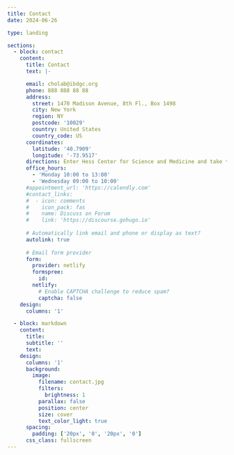 ```yaml
---
title: Contact
date: 2024-06-26

type: landing

sections:
  - block: contact
    content:
      title: Contact
      text: |-

      email: cholab@ibdgc.org
      phone: 888 888 88 88
      address:
        street: 1470 Madison Avenue, 8th Fl., Box 1498
        city: New York
        region: NY
        postcode: '10029'
        country: United States
        country_code: US
      coordinates:
        latitude: '40.7909'
        longitude: '-73.9517'
      directions: Enter Hess Center for Science and Medicine and take the elevator to floor 8
      office_hours:
        - 'Monday 10:00 to 13:00'
        - 'Wednesday 09:00 to 10:00'
      #appointment_url: 'https://calendly.com'
      #contact_links:
      #  - icon: comments
      #    icon_pack: fas
      #    name: Discuss on Forum
      #    link: 'https://discourse.gohugo.io'
    
      # Automatically link email and phone or display as text?
      autolink: true
    
      # Email form provider
      form:
        provider: netlify
        formspree:
          id:
        netlify:
          # Enable CAPTCHA challenge to reduce spam?
          captcha: false
    design:
      columns: '1'

  - block: markdown
    content:
      title:
      subtitle: ''
      text:
    design:
      columns: '1'
      background:
        image: 
          filename: contact.jpg
          filters:
            brightness: 1
          parallax: false
          position: center
          size: cover
          text_color_light: true
      spacing:
        padding: ['20px', '0', '20px', '0']
      css_class: fullscreen
---
```

